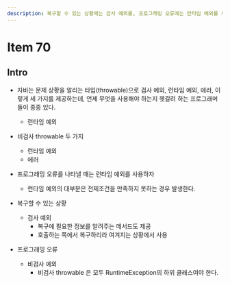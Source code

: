 ```yaml
---
description: 복구할 수 있는 상황에는 검사 예외를, 프로그래밍 오류에는 런타임 예외를 사용하라
---
```


# Item 70

## Intro

- 자바는 문제 상황을 알리는 타입(throwable)으로 검사 예외, 런타임 예외, 에러, 이렇게 세 가지를 제공하는데, 언제 무엇을 사용해야 하는지 헷갈려 하는 프로그래머들이 종종 있다.

	- 런타임 예외
- 비검사 throwable 두 가지
	- 런타임 예외
	- 에러
	
- 프로그래밍 오류를 나타낼 때는 런타임 예외를 사용하자
	- 런타임 예외의 대부분은 전제조건을 만족하지 못하는 경우 발생한다.

- 복구할 수 있는 상황
	- 검사 예외
		- 복구에 필요한 정보를 알려주는 메서드도 제공
		- 호출하는 쪽에서 복구하리라 여겨지는 상황에서 사용
	
- 프로그래밍 오류
	- 비검사 예외
		- 비검사 throwable 은 모두 RuntimeException의 하위 클래스여야 한다.
